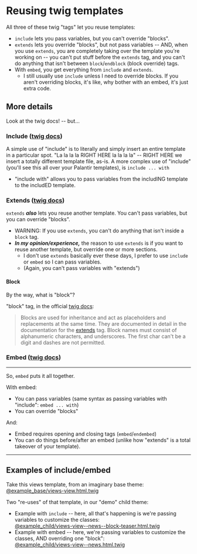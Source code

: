 # Reusing twig templates

All three of these twig "tags" let you reuse templates:
* `include` lets you pass variables, but you can't override "blocks".
* `extends` lets you override "blocks", but not pass variables -- AND, when you use `extends`, you are completely taking over the template you're working on -- you can't put stuff before the `extends` tag, and you can't do anything that isn't between `block`/`endblock` (block override) tags.
* With `embed`, you get everything from `include` and `extends`.
  * I still usually use `include` unless I need to override blocks.  If you aren't overriding blocks, it's like, why bother with an embed, it's just extra code.

## More details

Look at the twig docs! -- but...

### Include ([twig docs](https://twig.symfony.com/doc/2.x/tags/include.html))
A simple use of "include" is to literally and simply insert an entire template in a particular spot.  "La la la la RIGHT HERE la la la la" -- RIGHT HERE we insert a totally different template file, as-is.
A more complex use of "include" (you'll see this all over your Palantir templates), is `include ... with`
* "include with" allows you to pass variables from the includING template to the includED template.

### Extends ([twig docs](https://twig.symfony.com/doc/2.x/tags/extends.html))
`extends` _**also**_ lets you reuse another template.  You can't pass variables, but you can override "blocks".
* WARNING: If you use `extends`, you can't do anything that isn't inside a `block` tag.
* **_In my opinion/experience,_** the reason to use `extends` is if you want to reuse another template, but override one or more sections.
  * I don't use `extends` basically ever these days, I prefer to use `include` or `embed` so I can pass variables.
  * (Again, you can't pass variables with "extends")

#### Block
By the way, what is "block"?

"block" tag, in the official [twig docs](https://twig.symfony.com/doc/2.x/tags/block.html):
> Blocks are used for inheritance and act as placeholders and replacements at the same time. They are documented in detail in the documentation for the [extends](https://twig.symfony.com/doc/2.x/tags/extends.html) tag.
> Block names must consist of alphanumeric characters, and underscores. The first char can't be a digit and dashes are not permitted.

### Embed ([twig docs](https://twig.symfony.com/doc/2.x/tags/embed.html))
-------
So, `embed` puts it all together.

With embed:
* You can pass variables (same syntax as passing variables with "include": `embed ... with`)
* You can override "blocks"

And:
* Embed requires opening and closing tags (`embed`/`endembed`)
* You can do things before/after an embed (unlike how "extends" is a total takeover of your template).

----

## Examples of include/embed

Take this views template, from an imaginary base theme:<br>
[@example_base/views-view.html.twig](https://github.com/alisonjo315/alison-randomness/blob/main/twig/example_base/templates/views-view.html.twig)

Two "re-uses" of that template, in our "demo" child theme:

* Example with `include` -- here, all that's happening is we're passing variables to customize the classes:<br>
  [@example_child/views-view--news--block-teaser.html.twig](https://github.com/alisonjo315/alison-randomness/blob/main/twig/example_child/templates/views-view--news--block-teaser.html.twig)
* Example with embed -- here, we're passing variables to customize the classes, AND overriding one "block":<br>
  [@example_child/views-view--news.html.twig](https://github.com/alisonjo315/alison-randomness/blob/main/twig/example_child/templates/views-view--news.html.twig)

